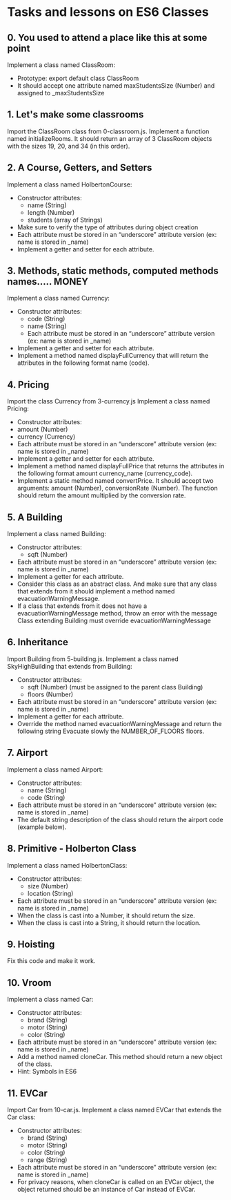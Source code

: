 # Tasks and lessons on ES6 Classes

## 0. You used to attend a place like this at some point
Implement a class named ClassRoom:
- Prototype: export default class ClassRoom
- It should accept one attribute named maxStudentsSize (Number) and assigned to _maxStudentsSize

## 1. Let's make some classrooms
Import the ClassRoom class from 0-classroom.js.
Implement a function named initializeRooms. It should return an array of 3 ClassRoom objects with the sizes 19, 20, and 34 (in this order).

## 2. A Course, Getters, and Setters
Implement a class named HolbertonCourse:
- Constructor attributes:
	- name (String)
	- length (Number)
	- students (array of Strings)
- Make sure to verify the type of attributes during object creation
- Each attribute must be stored in an “underscore” attribute version (ex: name is stored in _name)
- Implement a getter and setter for each attribute.

## 3. Methods, static methods, computed methods names..... MONEY
Implement a class named Currency:
- Constructor attributes:
	- code (String)
	- name (String)
	- Each attribute must be stored in an “underscore” attribute version (ex: name is stored in _name)
- Implement a getter and setter for each attribute.
- Implement a method named displayFullCurrency that will return the attributes in the following format name (code).

## 4. Pricing
Import the class Currency from 3-currency.js
Implement a class named Pricing:
- Constructor attributes:
- amount (Number)
- currency (Currency)
- Each attribute must be stored in an “underscore” attribute version (ex: name is stored in _name)
- Implement a getter and setter for each attribute.
- Implement a method named displayFullPrice that returns the attributes in the following format amount currency_name (currency_code).
- Implement a static method named convertPrice. It should accept two arguments: amount (Number), conversionRate (Number). The function should return the amount multiplied by the conversion rate.

## 5. A Building
Implement a class named Building:
- Constructor attributes:
    - sqft (Number)
- Each attribute must be stored in an “underscore” attribute version (ex: name is stored in _name)
- Implement a getter for each attribute.
- Consider this class as an abstract class. And make sure that any class that extends from it should implement a method named evacuationWarningMessage.
- If a class that extends from it does not have a evacuationWarningMessage method, throw an error with the message Class extending Building must override evacuationWarningMessage

## 6. Inheritance
Import Building from 5-building.js.
Implement a class named SkyHighBuilding that extends from Building:
- Constructor attributes:
    - sqft (Number) (must be assigned to the parent class Building)
    - floors (Number)
- Each attribute must be stored in an “underscore” attribute version (ex: name is stored in _name)
- Implement a getter for each attribute.
- Override the method named evacuationWarningMessage and return the following string Evacuate slowly the NUMBER_OF_FLOORS floors.

## 7. Airport
Implement a class named Airport:
- Constructor attributes:
    - name (String)
    - code (String)
- Each attribute must be stored in an “underscore” attribute version (ex: name is stored in _name)
- The default string description of the class should return the airport code (example below).

## 8. Primitive - Holberton Class
Implement a class named HolbertonClass:
- Constructor attributes:
    - size (Number)
    - location (String)
- Each attribute must be stored in an “underscore” attribute version (ex: name is stored in _name)
- When the class is cast into a Number, it should return the size.
- When the class is cast into a String, it should return the location.

## 9. Hoisting
Fix this code and make it work.

## 10. Vroom
Implement a class named Car:
- Constructor attributes:
    - brand (String)
    - motor (String)
    - color (String)
- Each attribute must be stored in an “underscore” attribute version (ex: name is stored in _name)
- Add a method named cloneCar. This method should return a new object of the class.
- Hint: Symbols in ES6

## 11. EVCar
Import Car from 10-car.js.
Implement a class named EVCar that extends the Car class:
- Constructor attributes:
    - brand (String)
    - motor (String)
    - color (String)
    - range (String)
- Each attribute must be stored in an “underscore” attribute version (ex: name is stored in _name)
- For privacy reasons, when cloneCar is called on an EVCar object, the object returned should be an instance of Car instead of EVCar.
